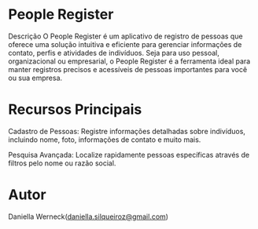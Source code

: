 # People Register
Descrição
O People Register é um aplicativo de registro de pessoas que oferece uma solução intuitiva e eficiente para gerenciar informações de contato, perfis e atividades de indivíduos. Seja para uso pessoal, organizacional ou empresarial, o People Register é a ferramenta ideal para manter registros precisos e acessíveis de pessoas importantes para você ou sua empresa.

# Recursos Principais
Cadastro de Pessoas: Registre informações detalhadas sobre indivíduos, incluindo nome, foto, informações de contato e muito mais.

Pesquisa Avançada: Localize rapidamente pessoas específicas através de filtros  pelo nome ou razão social.

# Autor
Daniella Werneck(daniella.silqueiroz@gmail.com)
